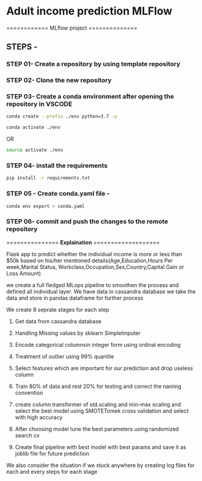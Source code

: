 # Adult income prediction MLFlow

============ MLflow project ==============

## STEPS -

### STEP 01- Create a repository by using template repository

### STEP 02- Clone the new repository

### STEP 03- Create a conda environment after opening the repository in VSCODE

```bash
conda create --prefix ./env python=3.7 -y
```

```bash
conda activate ./env
```
OR
```bash
source activate ./env
```

### STEP 04- install the requirements
```bash
pip install -r requirements.txt
```

### STEP 05 - Create conda.yaml file -
```bash
conda env export > conda.yaml
```

### STEP 06- commit and push the changes to the remote repository

=============== **Explaination** ===================

Flask app to predict whether the individual income is more or less than $50k based on his/her mentioned details(Age,Education,Hours Per week,Marital Status,
Workclass,Occupation,Sex,Country,Capital Gain or Loss Amount)

we create a full fledged MLops pipeline to smoothen the process and defined all individual layer. We have data in cassandra database we take the data and store in
pandas dataframe for further process

We create 8 seprate stages for each step

1) Get data from cassandra database

2) Handling Missing values by sklearn SimpleImputer

3) Encode categorical columnsin integer form using ordinal encoding

4) Treatment of outlier using 99% quantile

5) Select features which are important for our prediction and drop useless column

6) Train 80% of data and rest 20% for testing and correct the naming convention

7) create column transformer of std.scaling and min-max scaling and select the best model using SMOTETomek cross validation and select with high accuracy

8) After choosing model tune the best parameters using randomized search cv

9) Create final pipeline with best model with best params and save it as joblib file for future prediction

We also consider the situation if we stuck anywhere by creating log files for each and every steps for each stage

